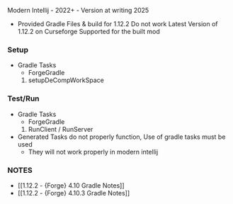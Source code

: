 Modern Intellij - 2022+ - Version at writing 2025
- Provided Gradle Files & build for 1.12.2 Do not work
Latest Version of 1.12.2 on Curseforge Supported for the built mod

### Setup
- Gradle Tasks
	- ForgeGradle
	1. setupDeCompWorkSpace

### Test/Run
- Gradle Tasks
	- ForgeGradle
	1. RunClient / RunServer
- Generated Tasks do not properly function, Use of gradle tasks must be used
	- They will not work properly in modern intellij

### NOTES
- [[1.12.2 - {Forge} 4.10 Gradle Notes]]
- [[1.12.2 - {Forge} 4.10.3 Gradle Notes]]